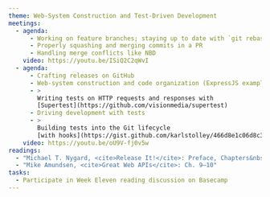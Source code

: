 ```yaml
---
theme: Web-System Construction and Test-Driven Development
meetings:
  - agenda:
      - Working on feature branches; staying up to date with `git rebase`
      - Properly squashing and merging commits in a PR
      - Handling merge conflicts like NBD
    video: https://youtu.be/ISiQ2C2qWvI
  - agenda:
      - Crafting releases on GitHub
      - Web-system construction and code organization (ExpressJS example)
      - >
        Writing tests on HTTP requests and responses with
        [Supertest](https://github.com/visionmedia/supertest)
      - Driving development with tests
      - >
        Building tests into the Git lifecycle
        [with hooks](https://gist.github.com/karlstolley/466d8e1c06d8c36ac9aea69aefa16625)
    video: https://youtu.be/oU9V-fj0v5w
readings:
  - "Michael T. Nygard, <cite>Release It!</cite>: Preface, Chapters&nbsp;1–5"
  - "Mike Amundsen, <cite>Great Web APIs</cite>: Ch. 9–10"
tasks:
  - Participate in Week Eleven reading discussion on Basecamp
---
```

